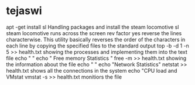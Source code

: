# tejaswi
apt -get install sl
Handling packages and install the steam locomotive
sl
steam locomotive runs across the screen
rev 
factor
yes
reverse the lines characterwise. This utility basically reverses the order of the characters in each line by copying the specified files to the standard output
top -b -d 1 -n 5 >> health.txt
showing the processes and implementing them into the text file
echo  " "
echo " Free memory Statistics "
free -m >> health.txt
showing the information about the file
echo " "
echo "Network Statistics"
netstat >> health.txt
shows all the connections in the system 
echo "CPU load and VMstat
vmstat -s >> health.txt 
monitiors the file
